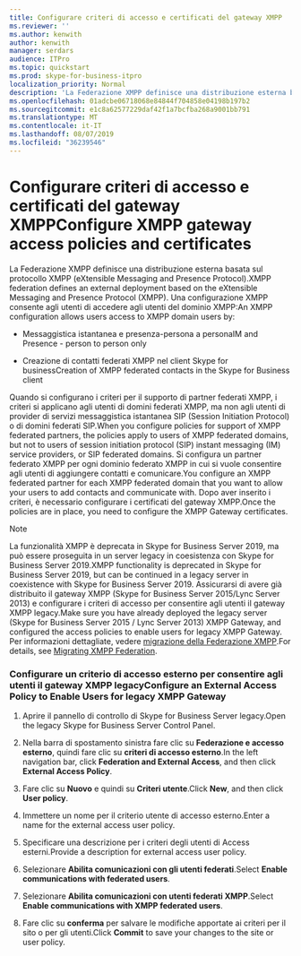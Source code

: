 ```yaml
---
title: Configurare criteri di accesso e certificati del gateway XMPP
ms.reviewer: ''
ms.author: kenwith
author: kenwith
manager: serdars
audience: ITPro
ms.topic: quickstart
ms.prod: skype-for-business-itpro
localization_priority: Normal
description: 'La Federazione XMPP definisce una distribuzione esterna basata sul protocollo XMPP (eXtensible Messaging and Presence Protocol). Una configurazione XMPP consente agli utenti di accedere agli utenti del dominio XMPP:'
ms.openlocfilehash: 01adcbe06718068e84844f704858e04198b197b2
ms.sourcegitcommit: e1c8a62577229daf42f1a7bcfba268a9001bb791
ms.translationtype: MT
ms.contentlocale: it-IT
ms.lasthandoff: 08/07/2019
ms.locfileid: "36239546"
---
```

# <a name="configure-xmpp-gateway-access-policies-and-certificates"></a><span data-ttu-id="4ac93-104">Configurare criteri di accesso e certificati del gateway XMPP</span><span class="sxs-lookup"><span data-stu-id="4ac93-104">Configure XMPP gateway access policies and certificates</span></span>

<span data-ttu-id="4ac93-105">La Federazione XMPP definisce una distribuzione esterna basata sul protocollo XMPP (eXtensible Messaging and Presence Protocol).</span><span class="sxs-lookup"><span data-stu-id="4ac93-105">XMPP federation defines an external deployment based on the eXtensible Messaging and Presence Protocol (XMPP).</span></span> <span data-ttu-id="4ac93-106">Una configurazione XMPP consente agli utenti di accedere agli utenti del dominio XMPP:</span><span class="sxs-lookup"><span data-stu-id="4ac93-106">An XMPP configuration allows users access to XMPP domain users by:</span></span>
  
- <span data-ttu-id="4ac93-107">Messaggistica istantanea e presenza-persona a persona</span><span class="sxs-lookup"><span data-stu-id="4ac93-107">IM and Presence - person to person only</span></span>
    
- <span data-ttu-id="4ac93-108">Creazione di contatti federati XMPP nel client Skype for business</span><span class="sxs-lookup"><span data-stu-id="4ac93-108">Creation of XMPP federated contacts in the Skype for Business client</span></span>
    
<span data-ttu-id="4ac93-109">Quando si configurano i criteri per il supporto di partner federati XMPP, i criteri si applicano agli utenti di domini federati XMPP, ma non agli utenti di provider di servizi messaggistica istantanea SIP (Session Initiation Protocol) o di domini federati SIP.</span><span class="sxs-lookup"><span data-stu-id="4ac93-109">When you configure policies for support of XMPP federated partners, the policies apply to users of XMPP federated domains, but not to users of session initiation protocol (SIP) instant messaging (IM) service providers, or SIP federated domains.</span></span> <span data-ttu-id="4ac93-110">Si configura un partner federato XMPP per ogni dominio federato XMPP in cui si vuole consentire agli utenti di aggiungere contatti e comunicare.</span><span class="sxs-lookup"><span data-stu-id="4ac93-110">You configure an XMPP federated partner for each XMPP federated domain that you want to allow your users to add contacts and communicate with.</span></span> <span data-ttu-id="4ac93-111">Dopo aver inserito i criteri, è necessario configurare i certificati del gateway XMPP.</span><span class="sxs-lookup"><span data-stu-id="4ac93-111">Once the policies are in place, you need to configure the XMPP Gateway certificates.</span></span> 
  
> [!NOTE]
> <span data-ttu-id="4ac93-112">La funzionalità XMPP è deprecata in Skype for Business Server 2019, ma può essere proseguita in un server legacy in coesistenza con Skype for Business Server 2019.</span><span class="sxs-lookup"><span data-stu-id="4ac93-112">XMPP functionality is deprecated in Skype for Business Server 2019, but can be continued in a legacy server in coexistence with Skype for Business Server 2019.</span></span> <span data-ttu-id="4ac93-113">Assicurarsi di avere già distribuito il gateway XMPP (Skype for Business Server 2015/Lync Server 2013) e configurare i criteri di accesso per consentire agli utenti il gateway XMPP legacy.</span><span class="sxs-lookup"><span data-stu-id="4ac93-113">Make sure you have already deployed the legacy server (Skype for Business Server 2015 / Lync Server 2013) XMPP Gateway, and configured the access policies to enable users for legacy XMPP Gateway.</span></span> <span data-ttu-id="4ac93-114">Per informazioni dettagliate, vedere [migrazione della Federazione XMPP](migrating-xmpp-federation.md).</span><span class="sxs-lookup"><span data-stu-id="4ac93-114">For details, see [Migrating XMPP Federation](migrating-xmpp-federation.md).</span></span> 
  
### <a name="configure-an-external-access-policy-to-enable-users-for-legacy-xmpp-gateway"></a><span data-ttu-id="4ac93-115">Configurare un criterio di accesso esterno per consentire agli utenti il gateway XMPP legacy</span><span class="sxs-lookup"><span data-stu-id="4ac93-115">Configure an External Access Policy to Enable Users for legacy XMPP Gateway</span></span>

1. <span data-ttu-id="4ac93-116">Aprire il pannello di controllo di Skype for Business Server legacy.</span><span class="sxs-lookup"><span data-stu-id="4ac93-116">Open the legacy Skype for Business Server Control Panel.</span></span>
    
2. <span data-ttu-id="4ac93-117">Nella barra di spostamento sinistra fare clic su **Federazione e accesso esterno**, quindi fare clic su **criteri di accesso esterno**.</span><span class="sxs-lookup"><span data-stu-id="4ac93-117">In the left navigation bar, click **Federation and External Access**, and then click **External Access Policy**.</span></span>
    
3. <span data-ttu-id="4ac93-118">Fare clic su **Nuovo** e quindi su **Criteri utente**.</span><span class="sxs-lookup"><span data-stu-id="4ac93-118">Click **New**, and then click **User policy**.</span></span>
    
4. <span data-ttu-id="4ac93-119">Immettere un nome per il criterio utente di accesso esterno.</span><span class="sxs-lookup"><span data-stu-id="4ac93-119">Enter a name for the external access user policy.</span></span>
    
5. <span data-ttu-id="4ac93-120">Specificare una descrizione per i criteri degli utenti di Access esterni.</span><span class="sxs-lookup"><span data-stu-id="4ac93-120">Provide a description for external access user policy.</span></span>
    
6. <span data-ttu-id="4ac93-121">Selezionare **Abilita comunicazioni con gli utenti federati**.</span><span class="sxs-lookup"><span data-stu-id="4ac93-121">Select **Enable communications with federated users**.</span></span>
    
7. <span data-ttu-id="4ac93-122">Selezionare **Abilita comunicazioni con utenti federati XMPP**.</span><span class="sxs-lookup"><span data-stu-id="4ac93-122">Select **Enable communications with XMPP federated users**.</span></span>
    
8. <span data-ttu-id="4ac93-123">Fare clic su **conferma** per salvare le modifiche apportate ai criteri per il sito o per gli utenti.</span><span class="sxs-lookup"><span data-stu-id="4ac93-123">Click **Commit** to save your changes to the site or user policy.</span></span> 
    

